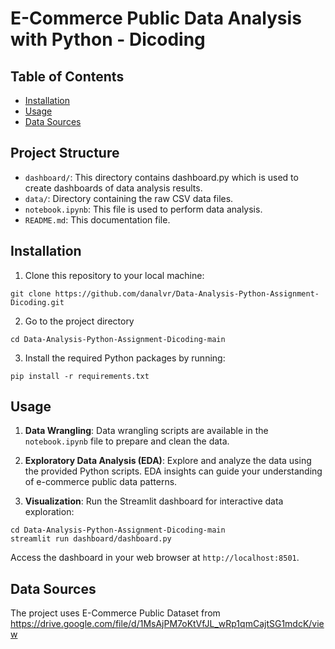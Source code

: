 # E-Commerce Public Data Analysis with Python - Dicoding

## Table of Contents

- [Installation](#installation)
- [Usage](#usage)
- [Data Sources](#data-sources)

## Project Structure

- `dashboard/`: This directory contains dashboard.py which is used to create dashboards of data analysis results.
- `data/`: Directory containing the raw CSV data files.
- `notebook.ipynb`: This file is used to perform data analysis.
- `README.md`: This documentation file.

## Installation

1. Clone this repository to your local machine:

```
git clone https://github.com/danalvr/Data-Analysis-Python-Assignment-Dicoding.git
```

2. Go to the project directory

```
cd Data-Analysis-Python-Assignment-Dicoding-main
```

3. Install the required Python packages by running:

```
pip install -r requirements.txt
```

## Usage

1. **Data Wrangling**: Data wrangling scripts are available in the `notebook.ipynb` file to prepare and clean the data.

2. **Exploratory Data Analysis (EDA)**: Explore and analyze the data using the provided Python scripts. EDA insights can guide your understanding of e-commerce public data patterns.

3. **Visualization**: Run the Streamlit dashboard for interactive data exploration:

```
cd Data-Analysis-Python-Assignment-Dicoding-main
streamlit run dashboard/dashboard.py
```

Access the dashboard in your web browser at `http://localhost:8501`.

## Data Sources

The project uses E-Commerce Public Dataset from https://drive.google.com/file/d/1MsAjPM7oKtVfJL_wRp1qmCajtSG1mdcK/view
